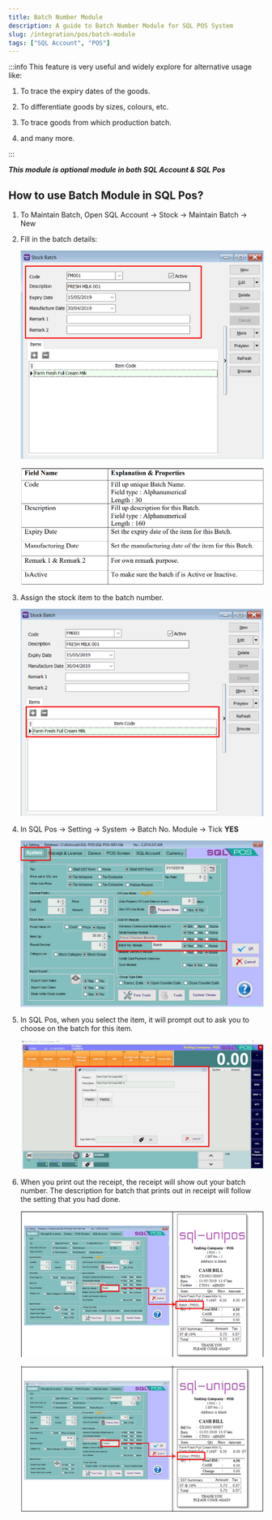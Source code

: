 ```yaml
---
title: Batch Number Module
description: A guide to Batch Number Module for SQL POS System
slug: /integration/pos/batch-module
tags: ["SQL Account", "POS"]
---
```


:::info
This feature is very useful and widely explore for alternative usage like:

1. To trace the expiry dates of the goods.

2. To differentiate goods by sizes, colours, etc.

3. To trace goods from which production batch.

4. and many more.

:::

***This module is optional module in both SQL Account & SQL Pos***

## How to use Batch Module in SQL Pos?

1. To Maintain Batch, Open SQL Account -> Stock -> Maintain Batch -> New

2. Fill in the batch details:

    ![1](../../../static/img/integration/pos/batch-module/1.png)

    ![2](../../../static/img/integration/pos/batch-module/2.png)

3. Assign the stock item to the batch number.

    ![3](../../../static/img/integration/pos/batch-module/3.png)

4. In SQL Pos -> Setting -> System -> Batch No. Module -> Tick **YES**

    ![4](../../../static/img/integration/pos/batch-module/4.png)

5. In SQL Pos, when you select the item, it will prompt out to ask you to choose on the batch for this item.

    ![5](../../../static/img/integration/pos/batch-module/5.png)

6. When you print out the receipt, the receipt will show out your batch number.
    The description for batch that prints out in receipt will follow the setting that you had done.

    ![6](../../../static/img/integration/pos/batch-module/6.png)

    ![7](../../../static/img/integration/pos/batch-module/7.png)
